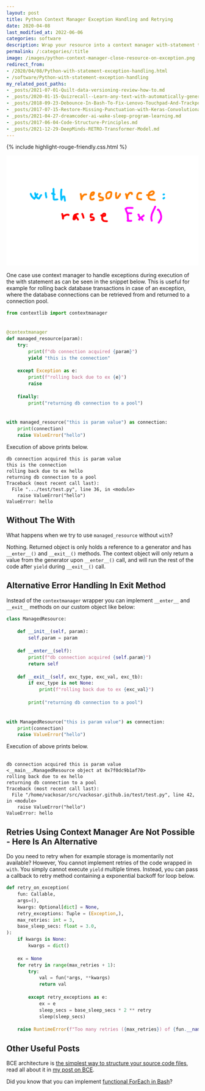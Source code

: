 ```yaml
---
layout: post
title: Python Context Manager Exception Handling and Retrying
date: 2020-04-08
last_modified_at: 2022-06-06
categories: software
description: Wrap your resource into a context manager with-statement to catch, handle exceptions, and close the resource.
permalink: /:categories/:title
image: /images/python-context-manager-close-resource-on-exception.png
redirect_from:
- /2020/04/08/Python-with-statement-exception-handling.html
- /software/Python-with-statement-exception-handling
my_related_post_paths:
- _posts/2021-07-01-Quilt-data-versioning-review-how-to.md
- _posts/2020-01-15-Quizrecall--Learn-any-text-with-automatically-generated-quiz.md
- _posts/2018-09-23-Debounce-In-Bash-To-Fix-Lenovo-Touchpad-And-Trackpoint-Lost-Sync.md
- _posts/2017-07-15-Restore-Missing-Punctuation-with-Keras-Convolutional-Text-Punctuator.md
- _posts/2021-04-27-dreamcoder-ai-wake-sleep-program-learning.md
- _posts/2017-06-04-Code-Structure-Principles.md
- _posts/2021-12-29-DeepMinds-RETRO-Transformer-Model.md
---
```




{% include highlight-rouge-friendly.css.html %}
  
![python close resource with context manager on exception](/images/python-context-manager-close-resource-on-exception.png)

One case use context manager to handle exceptions during execution of the with statement as can be seen in the snippet below. This is useful for example for rolling back database transactions in case of an exception, where the database connections can be retrieved from and returned to a connection pool.

```python
from contextlib import contextmanager


@contextmanager
def managed_resource(param):
    try:
        print(f"db connection acquired {param}")
        yield "this is the connection"

    except Exception as e:
        print(f"rolling back due to ex {e}")
        raise

    finally:
        print("returning db connection to a pool")


with managed_resource("this is param value") as connection:
    print(connection)
    raise ValueError("hello")
```

Execution of above prints below.
```
db connection acquired this is param value
this is the connection
rolling back due to ex hello
returning db connection to a pool
Traceback (most recent call last):
  File ".../test/test.py", line 36, in <module>
    raise ValueError("hello")
ValueError: hello
```

## Without The With

What happens when we try to use `managed_resource` without `with`?

Nothing. Returned object is only holds a reference to a generator and has `__enter__()` and `__exit__()` methods. The context object will only return a value from the generator upon `__enter__()` call, and will run the rest of the code after `yield` during `__exit__()` call.


## Alternative Error Handling In Exit Method
Instead of the `contextmanager` wrapper you can implement `__enter__` and `__exit__` methods on our custom object like below:

```python
class ManagedResource:

    def __init__(self, param):
        self.param = param

    def __enter__(self):
        print(f"db connection acquired {self.param}")
        return self

    def __exit__(self, exc_type, exc_val, exc_tb):
        if exc_type is not None:
            print(f"rolling back due to ex {exc_val}")

        print("returning db connection to a pool")


with ManagedResource("this is param value") as connection:
    print(connection)
    raise ValueError("hello")
```

Execution of above prints below.

```

db connection acquired this is param value
<__main__.ManagedResource object at 0x7f0dc9b1af70>
rolling back due to ex hello
returning db connection to a pool
Traceback (most recent call last):
  File "/home/vackosar/src/vackosar.github.io/test/test.py", line 42, in <module>
    raise ValueError("hello")
ValueError: hello
```



## Retries Using Context Manager Are Not Possible - Here Is An Alternative

Do you need to retry when for example storage is momentarily not available?
However, You cannot implement retries of the code wrapped in `with`.
You simply cannot execute `yield` multiple times.
Instead, you can pass a callback to retry method containing a exponential backoff for loop below. 

```python
def retry_on_exception(
    fun: Callable,
    args=(),
    kwargs: Optional[dict] = None,
    retry_exceptions: Tuple = (Exception,),
    max_retries: int = 3,
    base_sleep_secs: float = 3.0,
):
    if kwargs is None:
        kwargs = dict()

    ex = None
    for retry in range(max_retries + 1):
        try:
            val = fun(*args, **kwargs)
            return val

        except retry_exceptions as e:
            ex = e
            sleep_secs = base_sleep_secs * 2 ** retry
            sleep(sleep_secs)

    raise RuntimeError(f"Too many retries ({max_retries}) of {fun.__name__}") from ex
```


## Other Useful Posts
BCE architecture is [the simplest way to structure your source code files](/software/Boundary-Control-Entity-Architecture-The-Pattern-to-Structure-Your-Classes), read all about it in [my post on BCE](/software/Boundary-Control-Entity-Architecture-The-Pattern-to-Structure-Your-Classes).

Did you know that you can implement [functional ForEach in Bash](/software/Functional-Foreach-In-Bash)?
